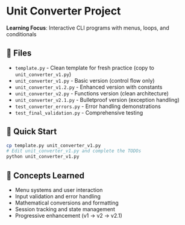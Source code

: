 # Unit Converter Project

**Learning Focus**: Interactive CLI programs with menus, loops, and conditionals

## 📁 Files

- `template.py` - Clean template for fresh practice (copy to `unit_converter_v1.py`)
- `unit_converter_v1.py` - Basic version (control flow only)
- `unit_converter_v1.2.py` - Enhanced version with constants
- `unit_converter_v2.py` - Functions version (clean architecture)
- `unit_converter_v2.1.py` - Bulletproof version (exception handling)
- `test_converter_errors.py` - Error handling demonstrations
- `test_final_validation.py` - Comprehensive testing

## 🎯 Quick Start

```bash
cp template.py unit_converter_v1.py
# Edit unit_converter_v1.py and complete the TODOs
python unit_converter_v1.py
```

## 🚀 Concepts Learned

- Menu systems and user interaction
- Input validation and error handling  
- Mathematical conversions and formatting
- Session tracking and state management
- Progressive enhancement (v1 → v2 → v2.1)
